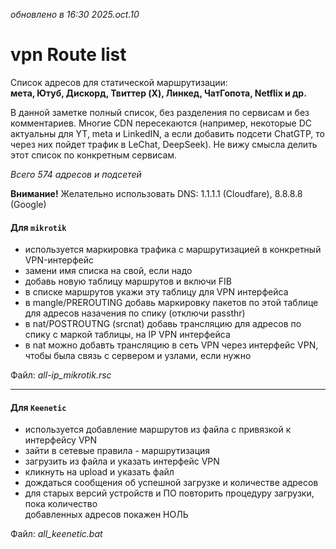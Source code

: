_обновлено в 16:30 2025.oct.10_

# vpn Route list
Список адресов для статической маршрутизации:\
**мета, Ютуб, Дискорд, Твиттер (X), Линкед, ЧатГопота, Netflix и др.**

В данной заметке полный список, без разделения по сервисам и без комментариев. Многие CDN пересекаются
(например, некоторые DC актуальны для YT, meta и LinkedIN, а если добавить подсети ChatGTP, то через них
пойдет трафик в LeChat, DeepSeek). Не вижу смысла делить этот список по конкретным сервисам.

_Всего 574 адресов и подсетей_

**Внимание!** Желательно использовать DNS: 1.1.1.1 (Cloudfare), 8.8.8.8 (Google)

#### Для `mikrotik`
- используется маркировка трафика с маршрутизацией в конкретный VPN-интерфейс
- замени имя списка на свой, если надо
- добавь новую таблицу маршрутов и включи FIB
- в списке маршрутов укажи эту таблицу для VPN интерфейса
- в mangle/PREROUTING добавь маркировку пакетов по этой таблице для адресов назачения по спику (отключи passthr)
- в nat/POSTROUTNG (srcnat) добавь трансляцию для адресов по спику с маркой таблицы, на IP VPN интерфейса
- в nat можно добавть трансляцию в сеть VPN через интерфейс VPN, чтобы была связь с сервером и узлами, если нужно

Файл: _all-ip_mikrotik.rsc_

---

#### Для `Keenetic`
- используется добавление маршрутов из файла с привязкой к интерфейсу VPN
- зайти в сетевые правила - маршрутизация
- загрузить из файла и указать интерфейс VPN
- кликнуть на upload и указать файл
- дождаться сообщения об успешной загрузке и количестве адресов
- для старых версий устройств и ПО повторить процедуру загрузки, пока количество\
добавленных адресов покажен НОЛЬ

Файл: _all_keenetic.bat_
